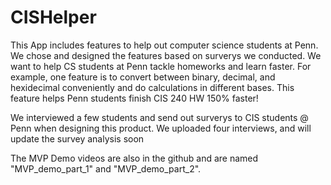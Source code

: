 # CISHelper
This App includes features to help out computer science students at Penn. We chose and designed the features based on surverys we conducted. We want to help CS students at Penn tackle homeworks and learn faster. 
For example, one feature is to convert between binary, decimal, and hexidecimal conveniently and do calculations in different bases. This feature helps Penn students finish CIS 240 HW 150% faster!

We interviewed a few students and send out surverys to CIS students @ Penn when designing this product. We uploaded four interviews, and will update the survey analysis soon

The MVP Demo videos are also in the github and are named "MVP_demo_part_1" and "MVP_demo_part_2".
